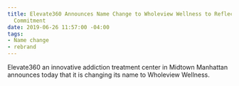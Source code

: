 ```yaml
---
title: Elevate360 Announces Name Change to Wholeview Wellness to Reflect Broader Healthcare
  Commitment
date: 2019-06-26 11:57:00 -04:00
tags:
- Name change
- rebrand
---
```


Elevate360 an innovative addiction treatment center in Midtown Manhattan announces today that it is changing its name to Wholeview Wellness.